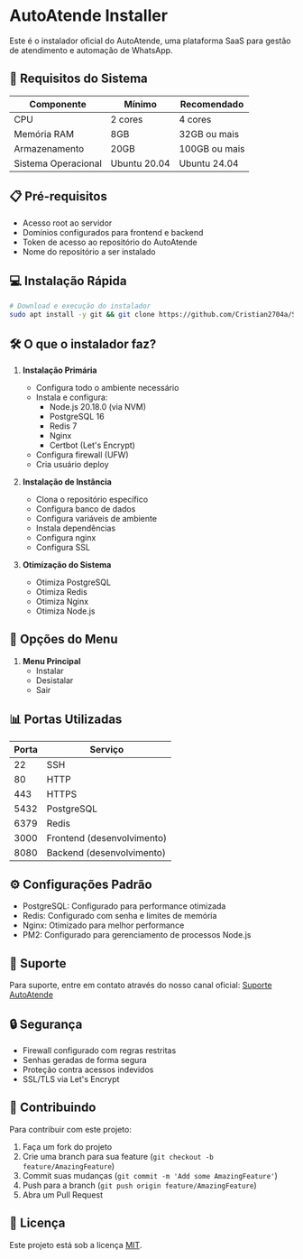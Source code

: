 # AutoAtende Installer

Este é o instalador oficial do AutoAtende, uma plataforma SaaS para gestão de atendimento e automação de WhatsApp.

## 🚀 Requisitos do Sistema

| Componente | Mínimo | Recomendado |
|------------|---------|-------------|
| CPU | 2 cores | 4 cores |
| Memória RAM | 8GB | 32GB ou mais |
| Armazenamento | 20GB | 100GB ou mais |
| Sistema Operacional | Ubuntu 20.04 | Ubuntu 24.04 |

## 📋 Pré-requisitos

- Acesso root ao servidor
- Domínios configurados para frontend e backend
- Token de acesso ao repositório do AutoAtende
- Nome do repositório a ser instalado

## 💻 Instalação Rápida

```bash
# Download e execução do instalador
sudo apt install -y git && git clone https://github.com/Cristian2704a/SysInstall.git autoatende && sudo chmod -R 777 ./autoatende && cd ./autoatende && sudo ./install.sh
```

## 🛠️ O que o instalador faz?

1. **Instalação Primária**
   - Configura todo o ambiente necessário
   - Instala e configura:
     - Node.js 20.18.0 (via NVM)
     - PostgreSQL 16
     - Redis 7
     - Nginx
     - Certbot (Let's Encrypt)
   - Configura firewall (UFW)
   - Cria usuário deploy

2. **Instalação de Instância**
   - Clona o repositório específico
   - Configura banco de dados
   - Configura variáveis de ambiente
   - Instala dependências
   - Configura nginx
   - Configura SSL

3. **Otimização do Sistema**
   - Otimiza PostgreSQL
   - Otimiza Redis
   - Otimiza Nginx
   - Otimiza Node.js

## 📝 Opções do Menu

1. **Menu Principal**
   - Instalar
   - Desistalar
   - Sair

## 📊 Portas Utilizadas

| Porta | Serviço |
|-------|---------|
| 22 | SSH |
| 80 | HTTP |
| 443 | HTTPS |
| 5432 | PostgreSQL |
| 6379 | Redis |
| 3000 | Frontend (desenvolvimento) |
| 8080 | Backend (desenvolvimento) |


## ⚙️ Configurações Padrão

- PostgreSQL: Configurado para performance otimizada
- Redis: Configurado com senha e limites de memória
- Nginx: Otimizado para melhor performance
- PM2: Configurado para gerenciamento de processos Node.js

## 🛟 Suporte

Para suporte, entre em contato através do nosso canal oficial: [Suporte AutoAtende](lucas@autoatende.com)

## 🔒 Segurança

- Firewall configurado com regras restritas
- Senhas geradas de forma segura
- Proteção contra acessos indevidos
- SSL/TLS via Let's Encrypt

## 🤝 Contribuindo

Para contribuir com este projeto:

1. Faça um fork do projeto
2. Crie uma branch para sua feature (`git checkout -b feature/AmazingFeature`)
3. Commit suas mudanças (`git commit -m 'Add some AmazingFeature'`)
4. Push para a branch (`git push origin feature/AmazingFeature`)
5. Abra um Pull Request

## 📜 Licença

Este projeto está sob a licença [MIT](https://opensource.org/licenses/MIT).

